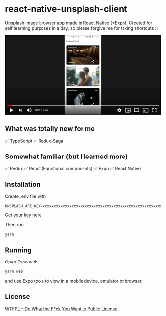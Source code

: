 # react-native-unsplash-client
Unsplash image browser app made in React Native (+Expo). Created for self learning purposes in a day, so please forgive me for taking shortcuts :)

[![Watch the video](/video_thumbnail.png)](https://www.youtube.com/watch?v=IFI9DbExUC4)

## What was totally new for me
✅ TypeScript
✅ Redux-Saga

## Somewhat familiar (but I learned more)
✅ Redux
✅ React (Functional components)
✅ Expo
✅ React Native

## Installation
Create .env file with 
```
UNSPLASH_API_KEY=xxxxxxxxxxxxxxxxxxxxxxxxxxxxxxxxxxxxxxxxxxxxxxxxxxxxxxxxxxxxxxxx
```
[Get your key here](https://unsplash.com/developers)
  
Then run
```bash
yarn
```

## Running
Open Expo with
```bash
yarn web
```
and use Expo tools to view in a mobile device, emulator or browser.

## License
[WTFPL – Do What the F*ck You Want to Public License](LICENSE.txt)